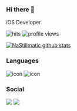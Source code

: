 ### Hi there 👋

iOS Developer

![hits](https://hits.seeyoufarm.com/api/count/incr/badge.svg?url=https://github.com/NaStillmatic) 
![profile views](https://komarev.com/ghpvc/?username=NaStillmatic&label=Profile%20views&color=3a75fd&style=flat)
                              
[![NaStillmatic github stats](https://github-readme-stats.vercel.app/api?username=NaStillmatic)](https://github.com/NaStillmatic/github-readme-stats)



### Languages

![icon](https://www.vectorlogo.zone/logos/swift/swift-icon.svg) 
![icon](https://www.vectorlogo.zone/logos/apple_objectivec/apple_objectivec-icon.svg)


### Social

<a href="https://nastillmatic.github.io" target="_blank"><img src="http://img.shields.io/badge/-Blog-black?style=flat-square&logo=github"/></a>
<a href="https://www.linkedin.com/in/nastillmatic" target="_blank"><img src="https://img.shields.io/badge/-LinkedIn-blue?style=flat-square&logo=Linkedin&logoColor=white"/></a>


